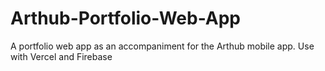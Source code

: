 # Arthub-Portfolio-Web-App
A portfolio web app as an accompaniment for the Arthub mobile app. Use with Vercel and Firebase
